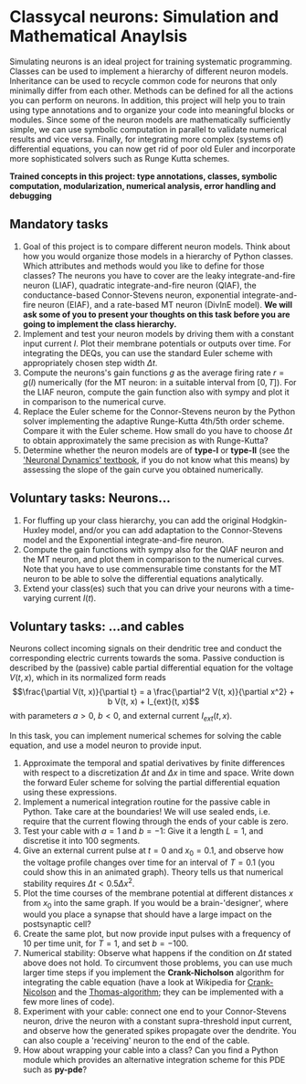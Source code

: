 # Classycal neurons: Simulation and Mathematical Anaylsis

Simulating neurons is an ideal project for training systematic programming. Classes can be used to implement a hierarchy of different neuron models. Inheritance can be used to recycle common code for neurons that only minimally differ from each other. Methods can be defined for all the actions you can perform on neurons. In addition, this project will help you to train using type annotations and to organize your code into meaningful blocks or modules. Since some of the neuron models are mathematically sufficiently simple, we can use symbolic computation in parallel to validate numerical results and vice versa. Finally, for integrating more complex (systems of) differential equations, you can now get rid of poor old Euler and incorporate more sophisticated solvers such as Runge Kutta schemes.

**Trained concepts in this project: type annotations, classes, symbolic computation, modularization, numerical analysis, error handling and debugging**

## Mandatory tasks


1. Goal of this project is to compare different neuron models. Think about how you would organize those models in a hierarchy of Python classes. Which attributes and methods would you like to define for those classes? The neurons you have to cover are the leaky integrate-and-fire neuron (LIAF), quadratic integrate-and-fire neuron (QIAF), the conductance-based Connor-Stevens neuron, exponential integrate-and-fire neuron (EIAF), and a rate-based MT neuron (DivInE model). **We will ask some of you to present your thoughts on this task before you are going to implement the class hierarchy.**
2. Implement and test your neuron models by driving them with a constant input current $I$. Plot their membrane potentials or outputs over time. For integrating the DEQs, you can use the standard Euler scheme with appropriately chosen step width $\Delta t$.
3. Compute the neurons's gain functions $g$ as the average firing rate $r=g(I)$ numerically (for the MT neuron: in a suitable interval from $[0, T]$). For the LIAF neuron, compute the gain function also with sympy and plot it in comparison to the numerical curve.
4. Replace the Euler scheme for the Connor-Stevens neuron by the Python solver implementing the adaptive Runge-Kutta 4th/5th order scheme. Compare it with the Euler scheme. How small do you have to choose $\Delta t$ to obtain approximately the same precision as with Runge-Kutta?
5. Determine whether the neuron models are of **type-I** or **type-II** (see the ['Neuronal Dynamics' textbook](https://neuronaldynamics.epfl.ch), if you do not know what this means) by assessing the slope of the gain curve you obtained numerically. 

## Voluntary tasks: Neurons...

1. For fluffing up your class hierarchy, you can add the original Hodgkin-Huxley model, and/or you can add adaptation to the Connor-Stevens model and the Exponential integrate-and-fire neuron.
2. Compute the gain functions with sympy also for the QIAF neuron and the MT neuron, and plot them in comparison to the numerical curves. Note that you have to use commensurable time constants for the MT neuron to be able to solve the differential equations analytically.
3. Extend your class(es) such that you can drive your neurons with a time-varying current $I(t)$.

## Voluntary tasks: ...and cables

Neurons collect incoming signals on their dendritic tree and conduct the corresponding electric currents towards the soma. Passive conduction is described by the (passive) cable partial differential equation for the voltage $V(t, x)$, which in its normalized form reads
$$\frac{\partial V(t, x)}{\partial t} = a \frac{\partial^2 V(t, x)}{\partial x^2} + b V(t, x) + I_{ext}(t, x)$$
with parameters $a>0$, $b<0$, and external current $I_{ext}(t, x)$.

In this task, you can implement numerical schemes for solving the cable equation, and use a model neuron to provide input.

1. Approximate the temporal and spatial derivatives by finite differences with respect to a discretization $\Delta t$ and $\Delta x$ in time and space. Write down the forward Euler scheme for solving the partial differential equation using these expressions.
2. Implement a numerical integration routine for the passive cable in Python. Take care at the boundaries! We will use sealed ends, i.e. require that the current flowing through the ends of your cable is zero.
3. Test your cable with $a=1$ and $b=-1$: Give it a length $L=1$, and discretise it into $100$ segments.
4. Give an external current pulse at $t=0$ and $x_0=0.1$, and observe how the voltage profile changes over time for an interval of $T=0.1$ (you could show this in an animated graph). Theory tells us that numerical stability requires $\Delta t < 0.5 \Delta x^2$.
5. Plot the time courses of the membrane potential at different distances $x$ from $x_0$ into the same graph. If you would be a brain-'designer', where would you place a synapse that should have a large impact on the postsynaptic cell?
6. Create the same plot, but now provide input pulses with a frequency of 10 per time unit, for $T=1$, and set $b=-100$.
7. Numerical stability: Observe what happens if the condition on $\Delta t$ stated above does not hold. To circumvent those problems, you can use much larger time steps if you implement the **Crank-Nicholson** algorithm for integrating the cable equation (have a look at Wikipedia for [Crank-Nicolson](https://en.wikipedia.org/wiki/Crank%E2%80%93Nicolson_method) and the [Thomas-algorithm](https://en.wikipedia.org/wiki/Tridiagonal_matrix_algorithm); they can be implemented with a few more lines of code).
8. Experiment with your cable: connect one end to your Connor-Stevens neuron, drive the neuron with a constant supra-threshold input current, and observe how the generated spikes propagate over the dendrite. You can also couple a 'receiving' neuron to the end of the cable.
9. How about wrapping your cable into a class? Can you find a Python module which provides an alternative integration scheme for this PDE such as **py-pde**?

